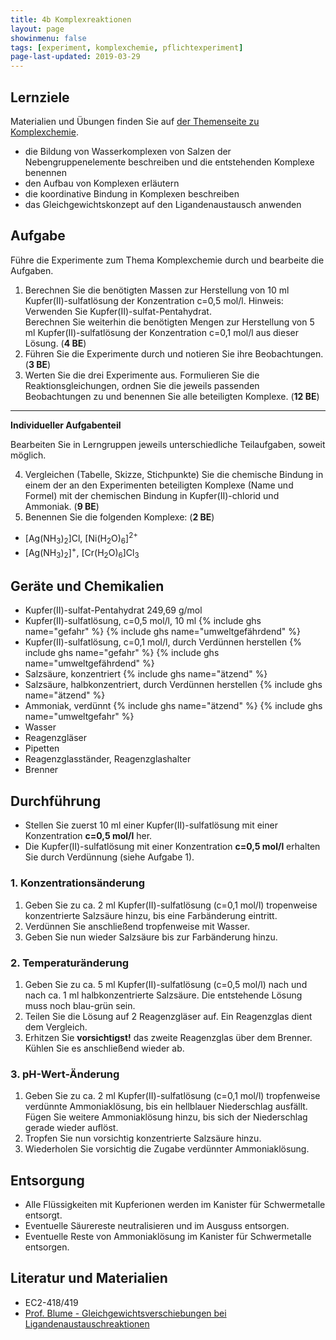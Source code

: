 ```yaml
---
title: 4b Komplexreaktionen
layout: page
showinmenu: false
tags: [experiment, komplexchemie, pflichtexperiment]
page-last-updated: 2019-03-29
---
```


## Lernziele

Materialien und Übungen finden Sie auf [der Themenseite zu Komplexchemie](/themen/komplexchemie).

- die Bildung von Wasserkomplexen von Salzen der Nebengruppenelemente beschreiben und die entstehenden Komplexe benennen
- den Aufbau von Komplexen erläutern
- die koordinative Bindung in Komplexen beschreiben
- das Gleichgewichtskonzept auf den Ligandenaustausch anwenden

## Aufgabe

Führe die Experimente zum Thema Komplexchemie durch und bearbeite die Aufgaben.

1. Berechnen Sie die benötigten Massen zur Herstellung von 10 ml Kupfer(II)-sulfatlösung der Konzentration c=0,5&nbsp;mol/l. Hinweis: Verwenden Sie Kupfer(II)-sulfat-Pentahydrat.  
  Berechnen Sie weiterhin die benötigten Mengen zur Herstellung von 5 ml Kupfer(II)-sulfatlösung der Konzentration c=0,1&nbsp;mol/l aus dieser Lösung. (**4 BE**)
2. Führen Sie die Experimente durch und notieren Sie ihre Beobachtungen. (**3 BE**)
3. Werten Sie die drei Experimente aus. Formulieren Sie die Reaktionsgleichungen, ordnen Sie die jeweils passenden Beobachtungen zu und benennen Sie alle beteiligten Komplexe. (**12 BE**)

---

**Individueller Aufgabenteil**

Bearbeiten Sie in Lerngruppen jeweils unterschiedliche Teilaufgaben, soweit möglich.

4. Vergleichen (Tabelle, Skizze, Stichpunkte) Sie die chemische Bindung in einem der an den Experimenten beteiligten Komplexe (Name und Formel) mit der chemischen Bindung in Kupfer(II)-chlorid und Ammoniak. (**9 BE**)
5. Benennen Sie die folgenden Komplexe: (**2 BE**)  
  - [Ag(NH<sub>3</sub>)<sub>2</sub>]Cl, [Ni(H<sub>2</sub>O)<sub>6</sub>]<sup>2+</sup>
  - [Ag(NH<sub>3</sub>)<sub>2</sub>]<sup>+</sup>, [Cr(H<sub>2</sub>O)<sub>6</sub>]Cl<sub>3</sub>

## Geräte und Chemikalien

- Kupfer(II)-sulfat-Pentahydrat 249,69 g/mol
- Kupfer(II)-sulfatlösung, c=0,5&nbsp;mol/l, 10 ml {% include ghs name="gefahr" %} {% include ghs name="umweltgefährdend" %}
- Kupfer(II)-sulfatlösung, c=0,1&nbsp;mol/l, durch Verdünnen herstellen {% include ghs name="gefahr" %} {% include ghs name="umweltgefährdend" %}
- Salzsäure, konzentriert {% include ghs name="ätzend" %}
- Salzsäure, halbkonzentriert, durch Verdünnen herstellen {% include ghs name="ätzend" %}
- Ammoniak, verdünnt {% include ghs name="ätzend" %} {% include ghs name="umweltgefahr" %}
- Wasser
- Reagenzgläser
- Pipetten
- Reagenzglasständer, Reagenzglashalter
- Brenner

## Durchführung

- Stellen Sie zuerst 10 ml einer Kupfer(II)-sulfatlösung mit einer Konzentration **c=0,5&nbsp;mol/l** her.
- Die Kupfer(II)-sulfatlösung mit einer Konzentration **c=0,5&nbsp;mol/l** erhalten Sie durch Verdünnung (siehe Aufgabe 1).

### 1. Konzentrationsänderung

1. Geben Sie zu ca. 2 ml Kupfer(II)-sulfatlösung (c=0,1&nbsp;mol/l) tropenweise konzentrierte Salzsäure hinzu, bis eine Farbänderung eintritt.
2. Verdünnen Sie anschließend tropfenweise mit Wasser.
3. Geben Sie nun wieder Salzsäure bis zur Farbänderung hinzu.

### 2. Temperaturänderung

1. Geben Sie zu ca. 5 ml Kupfer(II)-sulfatlösung (c=0,5&nbsp;mol/l) nach und nach ca. 1 ml halbkonzentrierte Salzsäure. Die entstehende Lösung muss noch blau-grün sein.
2. Teilen Sie die Lösung auf 2 Reagenzgläser auf. Ein Reagenzglas dient dem Vergleich.
3. Erhitzen Sie **vorsichtigst!** das zweite Reagenzglas über dem Brenner. Kühlen Sie es anschließend wieder ab.

### 3. pH-Wert-Änderung

1. Geben Sie zu ca. 2 ml Kupfer(II)-sulfatlösung (c=0,1&nbsp;mol/l) tropfenweise verdünnte Ammoniaklösung, bis ein hellblauer Niederschlag ausfällt. Fügen Sie weitere Ammoniaklösung hinzu, bis sich der Niederschlag gerade wieder auflöst.
2. Tropfen Sie nun vorsichtig konzentrierte Salzsäure hinzu.
3. Wiederholen Sie vorsichtig die Zugabe verdünnter Ammoniaklösung.

## Entsorgung

- Alle Flüssigkeiten mit Kupferionen werden im Kanister für Schwermetalle entsorgt. 
- Eventuelle Säurereste neutralisieren und im Ausguss entsorgen.
- Eventuelle Reste von Ammoniaklösung im Kanister für Schwermetalle entsorgen.

## Literatur und Materialien

- EC2-418/419
- [Prof. Blume - Gleichgewichtsverschiebungen bei Ligandenaustauschreaktionen](http://www.chemieunterricht.de/dc2/komplexe/aust-gg.html)
